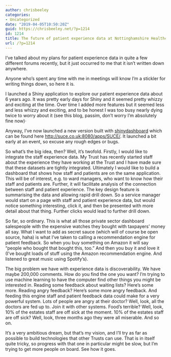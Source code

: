 ```yaml
---
author: chrisbeeley
categories:
- Uncategorized
date: "2019-04-05T10:50:20Z"
guid: https://chrisbeeley.net/?p=1214
id: 1214
title: The future of patient experience data at Nottinghamshire Healthcare
url: /?p=1214
---
```


I’ve talked about my plans for patient experience data in quite a few different forums recently, but it just occurred to me that it isn’t written down anywhere.

Anyone who’s spent any time with me in meetings will know I’m a stickler for writing things down, so here it is.

I launched a Shiny application to explore our patient experience data about 6 years ago. It was pretty early days for Shiny and it seemed pretty whizzy and exciting at the time. Over time I added more features but it seemed less and less whizzy and exciting, and to be honest I was too busy nearly dying twice to worry about it (see this blog, passim, don’t worry I’m absolutely fine now)·

Anyway, I’ve now launched a new version built with [shinydashboard](https://rstudio.github.io/shinydashboard/) which can be found here <http://suce.co.uk:8080/apps/SUCE/>. It launched a bit early at an event, so excuse any rough edges or bugs.

So what’s the big idea, then? Well, it’s twofold. Firstly, I would like to integrate the staff experience data. My Trust has recently started staff about the experience they have working at the Trust and I have made sure that these datasets are tightly integrated. Ultimately I would like to build a dashboard that shows how staff and patients are on the same application. This will be of interest, e.g. to ward managers, who want to know how their staff and patients are. Further, it will facilitate analysis of the connection between staff and patient experience. The key design feature is summarising the data and allowing rapid drill down. So a service manager would start on a page with staff and patient experience data, but would notice something interesting, click it, and then be presented with more detail about that thing. Further clicks would lead to further drill down.

So far, so ordinary. This is what all those private sector dashboard salespeople with the expensive watches they bought with taxpayers’ money all say. What I want to add as secret sauce (which will of course be open source, haha) is what I’ve taken to calling a recommendation engine for patient feedback. So when you buy something on Amazon it will say “people who bought that bought this, too.” And then you buy it and love it (I’ve bought loads of stuff using the Amazon recommendation engine. And listened to great music using Spotify’s).

The big problem we have with experience data is discoverability. We have maybe 200,000 comments. How do you find the one you want? I’m trying to use machine learning to have the computer find other things you might be interested in. Reading some feedback about waiting lists? Here’s some more. Reading angry feedback? Here’s some more angry feedback. And feeding this engine staff and patient feedback data could make for a very powerful system. Lots of people are angry at their doctor? Well, look, all the doctors are fed up to. Join it with other systems. Food’s terrible? Well, look, 10% of the estates staff are off sick at the moment. 10% of the estates staff are off sick? Well, look, three months ago they were all miserable. And so on.

It’s a very ambitious dream, but that’s my vision, and I’ll try as far as possible to build technologies that other Trusts can use. That is in itself quite tricky, so progress with that one in particular might be slow, but I’m trying to get more people on board. See how it goes.
